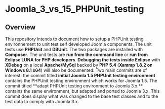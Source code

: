Joomla_3_vs_15_PHPUnit_testing
==============================

Overview
--------

This repository intends to document how to setup a PHPUnit testing environnement to unit test self developed Joomla components. The unit tests use **PHPUnit** and **DBUnit**. The two packages are installed with **Composer**. The unit tests are **run from the command line** or **run from Eclipse LUNA for PHP developers**. **Debugging the tests inside Eclipse** with **XDebug** on a local **Apache/MySql** backed by **PHP 5.4** (**Xammp 1.8.2 on Windows 8.1 x64**) will also be documented. Two main commits are of interest: the commit titled **initial Joomla 1.5 PHPUnit testing environment** contains the PHPUnit testing environment which works for Joomla 1.5. The commit titled **adapt PHPUnit testing environment to Joomla 3.x ** contains the same environment, but adapted and ported to Joomla 3.x. This commit does display what was changed to the base test classes and to the test data to comply with Joomla 3.x.
